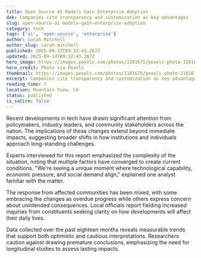 ```yaml
---
title: Open Source AI Models Gain Enterprise Adoption
dek: Companies cite transparency and customization as key advantages
slug: open-source-ai-models-gain-enterprise-adoption
category: tech
tags: ['ai', 'open-source', 'enterprise']
author: Sarah Mitchell
author_slug: sarah-mitchell
published: 2025-09-13T09:32:43.267Z
updated: 2025-09-14T09:32:43.267Z
hero_image: https://images.pexels.com/photos/1181675/pexels-photo-1181675.jpeg?auto=compress&cs=tinysrgb&w=1200
hero_credit: Photo via Pexels
thumbnail: https://images.pexels.com/photos/1181675/pexels-photo-1181675.jpeg?auto=compress&cs=tinysrgb&w=400
excerpt: Companies cite transparency and customization as key advantages
reading_time: 7
location: Mountain View, CA
status: published
is_satire: false
---
```


Recent developments in tech have drawn significant attention from policymakers, industry leaders, and community stakeholders across the nation. The implications of these changes extend beyond immediate impacts, suggesting broader shifts in how institutions and individuals approach long-standing challenges.

Experts interviewed for this report emphasized the complexity of the situation, noting that multiple factors have converged to create current conditions. "We're seeing a unique moment where technological capability, economic pressure, and social demand align," explained one analyst familiar with the matter.

The response from affected communities has been mixed, with some embracing the changes as overdue progress while others express concern about unintended consequences. Local officials report fielding increased inquiries from constituents seeking clarity on how developments will affect their daily lives.

Data collected over the past eighteen months reveals measurable trends that support both optimistic and cautious interpretations. Researchers caution against drawing premature conclusions, emphasizing the need for longitudinal studies to assess lasting impacts.